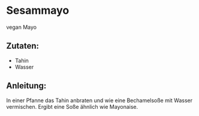 Sesammayo
===
vegan Mayo

Zutaten:
---
-   Tahin
-   Wasser

Anleitung:
---
In einer Pfanne das Tahin anbraten und wie eine Bechamelsoße mit Wasser vermischen.
Ergibt eine Soße ähnlich wie Mayonaise.